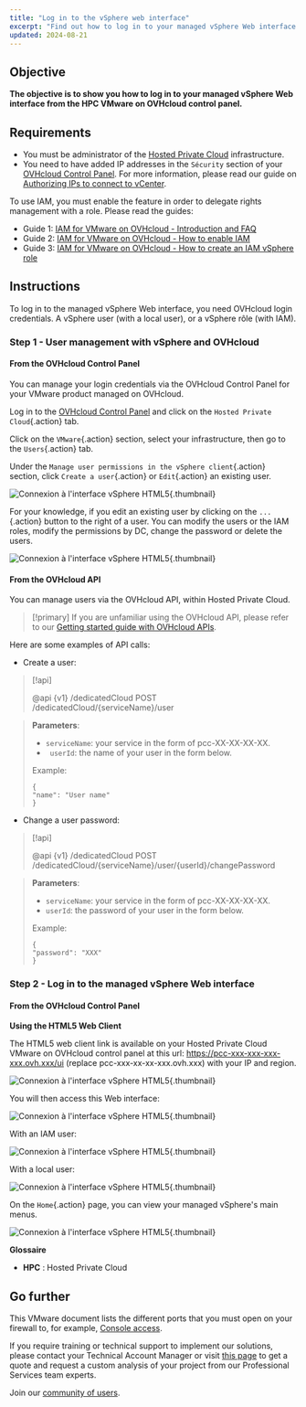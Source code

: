 ```yaml
---
title: "Log in to the vSphere web interface" 
excerpt: "Find out how to log in to your managed vSphere Web interface from the Hosted Private Cloud VMware on OVHcloud control panel" 
updated: 2024-08-21
---
```


## Objective

**The objective is to show you how to log in to your managed vSphere Web interface from the HPC VMware on OVHcloud control panel.**

## Requirements

- You must be administrator of the [Hosted Private Cloud](/links/hosted-private-cloud/vmware) infrastructure.
- You need to have added IP addresses in the `Sécurity` section of your [OVHcloud Control Panel](/links/manager). For more information, please read our guide on [Authorizing IPs to connect to vCenter](/pages/hosted_private_cloud/hosted_private_cloud_powered_by_vmware/autoriser_des_ip_a_se_connecter_au_vcenter).

To use IAM, you must enable the feature in order to delegate rights management with a role. Please read the guides:

- Guide 1: [IAM for VMware on OVHcloud - Introduction and FAQ](/pages/hosted_private_cloud/hosted_private_cloud_powered_by_vmware/vmware_iam_getting_started)
- Guide 2: [IAM for VMware on OVHcloud - How to enable IAM](/pages/hosted_private_cloud/hosted_private_cloud_powered_by_vmware/vmware_iam_activation)
- Guide 3: [IAM for VMware on OVHcloud - How to create an IAM vSphere role](/pages/hosted_private_cloud/hosted_private_cloud_powered_by_vmware/vmware_iam_role)

## Instructions

To log in to the managed vSphere Web interface, you need OVHcloud login credentials. A vSphere user (with a local user), or a vSphere rôle (with IAM).

### Step 1 - User management with vSphere and OVHcloud

#### From the OVHcloud Control Panel

You can manage your login credentials via the OVHcloud Control Panel for your VMware product managed on OVHcloud.

Log in to the [OVHcloud Control Panel](/links/manager) and click on the `Hosted Private Cloud`{.action} tab.

Click on the `VMware`{.action} section, select your infrastructure, then go to the `Users`{.action} tab.

Under the `Manage user permissions in the vSphere client`{.action} section, click `Create a user`{.action} or `Edit`{.action} an existing user.

![Connexion à l'interface vSphere HTML5](/pages/assets/screens/control_panel/product-selection/hosted-private-cloud/vmware/vmware_users.png){.thumbnail}

For your knowledge, if you edit an existing user by clicking on the `...`{.action} button to the right of a user. You can modify the users or the IAM roles, modify the permissions by DC, change the password or delete the users.

![Connexion à l'interface vSphere HTML5](/pages/assets/screens/control_panel/product-selection/hosted-private-cloud/vmware/vmware_user_modification.png){.thumbnail}

#### From the OVHcloud API

You can manage users via the OVHcloud API, within Hosted Private Cloud.

> [!primary] 
> If you are unfamiliar using the OVHcloud API, please refer to our [Getting started guide with OVHcloud APIs](/pages/manage_and_operate/api/first-steps).
>

Here are some examples of API calls:

- Create a user:

> [!api]
>
> @api {v1} /dedicatedCloud POST /dedicatedCloud/{serviceName}/user
>

> **Parameters**:
>
> - `serviceName`: your service in the form of pcc-XX-XX-XX-XX.
> - ` userId`: the name of your user in the form below.
>
> Example:
>
> ```shell
> {
> "name": "User name"
> }
> ```

- Change a user password:

> [!api]
>
> @api {v1} /dedicatedCloud POST /dedicatedCloud/{serviceName}/user/{userId}/changePassword
> 

> **Parameters**:
>
> - `serviceName`: your service in the form of pcc-XX-XX-XX-XX.
> - `userId`: the password of your user in the form below.
>
> Example:
>
> ```shell
> {
> "password": "XXX"
> }
> ```

### Step 2 - Log in to the managed vSphere Web interface

#### From the OVHcloud Control Panel

**Using the HTML5 Web Client**

The HTML5 web client link is available on your Hosted Private Cloud VMware on OVHcloud control panel at this url: <https://pcc-xxx-xxx-xxx-xxx.ovh.xxx/ui> (replace pcc-xxx-xx-xx-xxx.ovh.xxx) with your IP and region.

![Connexion à l'interface vSphere HTML5](images/vsphere_web_client_all.png){.thumbnail}

You will then access this Web interface:

![Connexion à l'interface vSphere HTML5](images/vsphere_web_client_iam_vs_local.png){.thumbnail}

With an IAM user:

![Connexion à l'interface vSphere HTML5](images/vsphere_web_client_iam.png){.thumbnail}

With a local user:

![Connexion à l'interface vSphere HTML5](images/vsphere_web_client_local.png){.thumbnail}

On the `Home`{.action} page, you can view your managed vSphere's main menus.

![Connexion à l'interface vSphere HTML5](images/vsphere_web_client_pcc_home.png){.thumbnail}

**Glossaire**

- **HPC** : Hosted Private Cloud

## Go further

This VMware document lists the different ports that you must open on your firewall to, for example, [Console access](https://kb.vmware.com/kb/1012382).

If you require training or technical support to implement our solutions, please contact your Technical Account Manager or visit [this page](/links/professional-services) to get a quote and request a custom analysis of your project from our Professional Services team experts.

Join our [community of users](/links/community).

